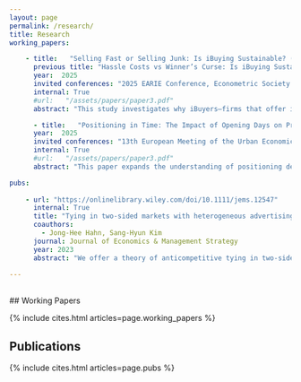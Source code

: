 ```yaml
---
layout: page
permalink: /research/
title: Research
working_papers: 

    - title:   "Selling Fast or Selling Junk: Is iBuying Sustainable? (Job Market Paper)"
      previous title: "Hassle Costs vs Winner’s Curse: Is iBuying Sustainable?"
      year:  2025
      invited conferences: "2025 EARIE Conference, Econometric Society 2025 World Congress, 2025 AREUEA National Conference"
      internal: True
      #url:   "/assets/papers/paper3.pdf"
      abstract: "This study investigates why iBuyers—firms that offer instant home purchases using big-data-driven pricing models—struggle with profitability due to adverse selection. To explore this mechanism, I develop a model in which homesellers privately know both their hassle costs of traditional selling and the unobserved quality of their home—features that are difficult for iBuyers to observe or encode in pricing—and use this information when deciding whether to sell to an iBuyer. Using a rich dataset of housing transactions and listings, I estimate the joint distribution of these private information components and evaluate two counterfactual strategies to improve iBuyer profitability. First, I simulate a redesigned contract that lowers the upfront payment and introduces conditional revenue sharing. This contract discourages lower-quality homes and increases expected profit through a cream-skimming mechanism. Second, I augment the iBuyer’s pricing algorithm by incorporating a novel one-dimensional projection of unstructured listing text, constructed using a large language model (LLM), which may partially reflect latent attributes related to unobserved quality. Incorporating this variable into pricing improves profitability—particularly when the contract alone provides weaker cream-skimming. Together, these findings underscore a broader lesson for markets that rely heavily on algorithmic pricing: contract design that internalizes information asymmetries, combined with the use of unstructured data, can help account for private information and mitigate unintended selection effects."

      - title:   "Positioning in Time: The Impact of Opening Days on Pricing and Market Competition"
      year:  2025
      invited conferences: "13th European Meeting of the Urban Economics Association"
      internal: True
      #url:   "/assets/papers/paper3.pdf"
      abstract: "This paper expands the understanding of positioning decisions by investigating the timing of product offerings as an additional dimension of differentiation. Despite its significance, little research has examined the timing aspect, primarily due to the assumption that offering products at all times is optimal when fixed costs for offering one more day are negligible. However, when offering costs vary across periods and are correlated with other product characteristics, the timing of offering becomes crucial. It serves as a distinct product attribute that distinguishes firms from competitors and can be strategically utilized for repositioning purposes in response to market changes. This study explores the relationship between opening days, prices, and repositioning strategies in the US coffee shop industry during the COVID-19 pandemic, a period marked by increased daily opening costs. By analyzing structural demand and supply and considering optimal pricing and Nash opening conditions, I find that higher daily opening costs result in reduced daily entry and consumer surplus compared to scenarios that do not account for inter-market dependence. This research contributes to empirical IO literature by integrating insights from multi-product firms and endogenous product type entry, shedding light on the nuanced trade-offs firms face when choosing opening days and optimizing their market positioning."

pubs:
   
    - url: "https://onlinelibrary.wiley.com/doi/10.1111/jems.12547"
      internal: True
      title: "Tying in two-sided markets with heterogeneous advertising revenues and negative pricing"
      coauthors: 
        - Jong-Hee Hahn, Sang-Hyun Kim
      journal: Journal of Economics & Management Strategy
      year: 2023
      abstract: "We offer a theory of anticompetitive tying in two-sided markets when below-cost or negative pricing is possible. With the coexistence of two consumer groups (one regarding tying and tied goods as complementary and the other as independent), a tying-good monopolist may face difficulties in extracting rent under separate sales and wish to use tying to directly capture the large advertising revenue created in the complementary segment. We uncover two distinct mechanisms by which tying raises monopoly profits but reduces social welfare. Our theory of tying can be applied to real-world antitrust law enforcement, such as the Google Android case."

---
```

<br>
## Working Papers

{% include cites.html articles=page.working_papers %}

## Publications

{% include cites.html articles=page.pubs %}

